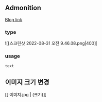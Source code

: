 ## Admonition
[Blog link](https://luran.me/634)

### type

![[스크린샷 2022-08-31 오전 9.46.08.png|400]]

### usage
```ad-info
text
```

## 이미지 크기 변경
[[ 이미지.jpg | (크기)]]

